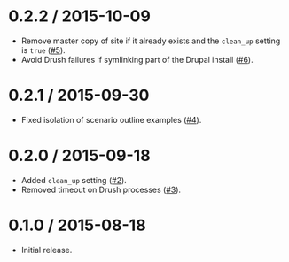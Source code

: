 0.2.2 / 2015-10-09
==================

  * Remove master copy of site if it already exists and the `clean_up` setting is `true` ([#5](https://github.com/elifesciences/isolated-drupal-behat-extension/pull/5)).
  * Avoid Drush failures if symlinking part of the Drupal install ([#6](https://github.com/elifesciences/isolated-drupal-behat-extension/pull/6)).

0.2.1 / 2015-09-30
==================

  * Fixed isolation of scenario outline examples ([#4](https://github.com/elifesciences/isolated-drupal-behat-extension/pull/4)).

0.2.0 / 2015-09-18
==================

  * Added `clean_up` setting ([#2](https://github.com/elifesciences/isolated-drupal-behat-extension/pull/2)).
  * Removed timeout on Drush processes ([#3](https://github.com/elifesciences/isolated-drupal-behat-extension/pull/3)).

0.1.0 / 2015-08-18
==================

  * Initial release.
